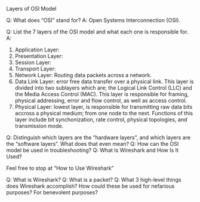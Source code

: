 Layers of OSI Model

Q: What does “OSI” stand for?
A: Open Systems Interconnection (OSI).

Q: List the 7 layers of the OSI model and what each one is responsible for.
A: 
1. Application Layer: 
2. Presentation Layer:
3. Session Layer:
4. Transport Layer: 
5. Network Layer: Routing data packets across a network. 
6. Data Link Layer: error free data transfer over a physical link. This layer is divided into two sublayers which are; 
the Logical Link Control (LLC) and the Media Access Control (MAC). This layer is responsible for framing, physical addressing, error and flow control, as well as access control. 
7. Physical Layer: lowest layer, is responsible for transmitting raw data bits accross a physical medium; from one node to the next. Functions of this layer include bit synchonization, rate control, physical topologies, and transmission mode. 

Q: Distinguish which layers are the “hardware layers”, and which layers are the “software layers”. What does that even mean?
Q: How can the OSI model be used in troubleshooting?
Q: What Is Wireshark and How Is It Used?

Feel free to stop at “How to Use Wireshark”

Q: What is Wireshark?
Q: What is a packet?
Q: What 3 high-level things does Wireshark accomplish? How could these be used for nefarious purposes? For benevolent purposes?

